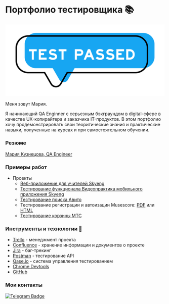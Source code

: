 # Портфолио тестировщика 📚

<div align="center">
<img src="https://github.com/storyofmarmary/storyofmarmary/blob/main/testFolder/202442620_l_normal_none.jpg" />
</div>

Меня зовут Мария. 

Я начинающий QA Enginner с серьезным бэкграундом в digital-сфере в качестве UX-копирайтера и заказчика IT-продуктов. В этом портфолио хочу продемонстрировать свои теоритические знания и практические навыки, полученные на курсах и при самостоятельном обучении.

### Резюме

[Мария Кузнецова, QA Engineer](https://spb.hh.ru/resume/9ebec43fff07e1e3070039ed1f4a7275525258)

### Примеры работ 
- Проекты
  -  [Веб-приложение для учителей Skyeng](https://github.com/storyofmarmary/Portfolio-QA/tree/main)
  -  [Тестирование функционала Видеопрактика мобильного приложения Skyeng]()
  -  [Тестирование поиска Авито](https://github.com/storyofmarmary/Avito-Poisk)
  -  Тестирование регистрации и автоизации Musescore: [PDF](https://github.com/storyofmarmary/storyofmarmary/blob/main/MUSESCORE%20pdf.pdf) или [HTML](https://github.com/storyofmarmary/storyofmarmary/blob/main/MUSESCORE.html)
  -  [Тестирование корзины МТС](https://docs.google.com/document/d/1SUmhdKdCnpwwMp8Wdn_p9hLvX8LE-AIxV-QGMwv3sXs/edit)

### Инструменты и технологии :wrench:

* [Trello](https://trello.com/pl/tour) - менеджмент проекта
* [Confluence](https://www.atlassian.com/software/confluence) - хранение информации и документов о проекте
* [Jira](https://www.atlassian.com/pl/software/jira) - баг-трекинг
* [Postman](https://www.postman.com/) - тестирование API 
* [Qase.io](https://app.qase.io/) - система управления тестированием 
* [Chrome Devtools](https://developer.chrome.com/docs/devtools/)
* [GitHub](https://github.com/)

### Мои контакты

[![Telegram Badge](https://img.shields.io/badge/-Telegram-0088cc?style=flat-square&logo=Telegram&logoColor=white)](https://t.me/storyofmary)
